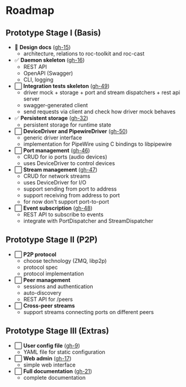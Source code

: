 # Roadmap

## Prototype Stage I (Basis)

- :construction: **Design docs** ([gh-15][gh-15])
    - architecture, relations to roc-toolkit and roc-cast
- :white_check_mark: **Daemon skeleton** ([gh-16][gh-16])
    - REST API
    - OpenAPI (Swagger)
    - CLI, logging
- :white_large_square: **Integration tests skeleton** ([gh-49][gh-49])
    - driver mock + storage + port and stream dispatchers + rest api server
    - swagger-generated client
    - send requests via client and check how driver mock behaves
- :white_check_mark: **Persistent storage** ([gh-32][gh-32])
    - persistent storage for runtime state
- :white_large_square: **DeviceDriver and PipewireDriver** ([gh-50][gh-50])
    - generic driver interface
    - implementation for PipeWire using C bindings to libpipewire
- :white_large_square: **Port management** ([gh-46][gh-46])
    - CRUD for io ports (audio devices)
    - uses DeviceDriver to control devices
- :white_large_square: **Stream management** ([gh-47][gh-47])
    - CRUD for network streams
    - uses DeviceDriver for I/O
    - support sending from port to address
    - support receiving from address to port
    - for now don't support port-to-port
- :white_large_square: **Event subscription** ([gh-48][gh-48])
    - REST API to subscribe to events
    - integrate with PortDispatcher and StreamDispatcher

[gh-15]: https://github.com/roc-streaming/rocd/issues/15
[gh-16]: https://github.com/roc-streaming/rocd/issues/16
[gh-32]: https://github.com/roc-streaming/rocd/issues/32
[gh-46]: https://github.com/roc-streaming/rocd/issues/46
[gh-47]: https://github.com/roc-streaming/rocd/issues/47
[gh-49]: https://github.com/roc-streaming/rocd/issues/49
[gh-50]: https://github.com/roc-streaming/rocd/issues/50

## Prototype Stage II (P2P)

- :white_large_square: **P2P protocol**
    - choose technology (ZMQ, libp2p)
    - protocol spec
    - protocol implementation
- :white_large_square: **Peer management**
    - sessions and authentication
    - auto-discovery
    - REST API for /peers
- :white_large_square: **Cross-peer streams**
    - support streams connecting ports on different peers

## Prototype Stage III (Extras)

- :white_large_square: **User config file** ([gh-9][gh-9])
    - YAML file for static configuration
- :white_large_square: **Web admin** ([gh-17][gh-17])
    - simple web interface
- :white_large_square: **Full documentation** ([gh-21][gh-21])
    - complete documentation

[gh-9]: https://github.com/roc-streaming/rocd/issues/9
[gh-17]: https://github.com/roc-streaming/rocd/issues/17
[gh-21]: https://github.com/roc-streaming/rocd/issues/21
[gh-48]: https://github.com/roc-streaming/rocd/issues/48
